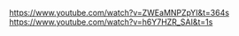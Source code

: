 https://www.youtube.com/watch?v=ZWEaMNPZpYI&t=364s
https://www.youtube.com/watch?v=h6Y7HZR_SAI&t=1s
